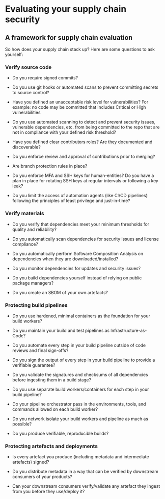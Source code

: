 # Evaluating your supply chain security

## A framework for supply chain evaluation

So how does your supply chain stack up? Here are some questions to ask yourself:

### Verify source code

-   Do you require signed commits?

-   Do you use git hooks or automated scans to prevent committing secrets to
    source control?

-   Have you defined an unacceptable risk level for vulnerabilities? For
    example: no code may be committed that includes Critical or High
    vulnerabilities

-   Do you use automated scanning to detect and prevent security issues,
    vulnerable dependencies, etc. from being committed to the repo that are not
    in compliance with your defined risk threshold?

-   Have you defined clear contributors roles? Are they documented and
    discoverable?

-   Do you enforce review and approval of contributions prior to merging?

-   Are branch protection rules in place?

-   Do you enforce MFA and SSH keys for human-entities? Do you have a plan in
    place for rotating SSH keys at regular intervals or following a key leak?

-   Do you limit the access of automation agents (like CI/CD pipelines)
    following the principles of least privilege and just-in-time?

### Verify materials

-   Do you verify that dependencies meet your minimum thresholds for quality and
    reliability?

-   Do you automatically scan dependencies for security issues and license
    compliance?

-   Do you automatically perform Software Composition Analysis on dependencies
    when they are downloaded/installed?

-   Do you monitor dependencies for updates and security issues?

-   Do you build dependencies yourself instead of relying on public package
    managers?

-   Do you create an SBOM of your own artefacts?

### Protecting build pipelines

-   Do you use hardened, minimal containers as the foundation for your build
    workers?

-   Do you maintain your build and test pipelines as Infrastructure-as-Code?

-   Do you automate every step in your build pipeline outside of code reviews
    and final sign-offs?

-   Do you sign the output of every step in your build pipeline to provide a
    verifiable guarantee?

-   Do you validate the signatures and checksums of all dependencies before
    ingesting them in a build stage?

-   Do you use separate build workers/containers for each step in your build
    pipeline?

-   Do your pipeline orchestrator pass in the environments, tools, and commands
    allowed on each build worker?

-   Do you network isolate your build workers and pipeline as much as possible?

-   Do you produce verifiable, reproducible builds?

### Protecting artefacts and deployments

-   Is every artefact you produce (including metadata and intermediate
    artefacts) signed?

-   Do you distribute metadata in a way that can be verified by downstream
    consumers of your products?

-   Can your downstream consumers verify/validate any artefact they ingest from
    you before they use/deploy it?
